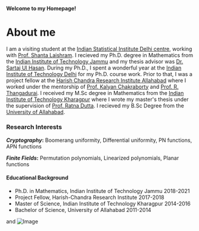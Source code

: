 #### Welcome to my Homepage!

# About me
I am a visiting student at the [Indian Statistical Institute Delhi centre](https://www.isid.ac.in/), working with [Prof. Shanta Laishram](https://www.isid.ac.in/~shanta/about.html). I recieved my Ph.D. degree in Mathematics from the [Indian Institute of Technology Jammu](https://www.iitjammu.ac.in/) and my thesis advisor was [Dr. Sartaj Ul Hasan](https://sites.google.com/site/sartajulhasan/). During my Ph.D., I spent a wonderful year at the [Indian Institute of Technology Delhi](https://home.iitd.ac.in/) for my Ph.D. course work. Prior to that, I was a project fellow at the [Harish Chandra Research Institute Allahabad](http://www.hri.res.in/) where I worked under the mentorship of [Prof. Kalyan Chakraborty](http://www.hri.res.in/~kalyan/) and [Prof. R. Thangadurai](http://www.hri.res.in/~thanga/). I received my M.Sc degree in Mathematics from the [Indian Institute of Technology Kharagpur](http://www.iitkgp.ac.in/) where I wrote my master's thesis under the supervision of [Prof. Ratna Dutta](http://www.facweb.iitkgp.ac.in/~ratna/). I recieved my B.Sc Degree from the [University of Allahabad](https://www.allduniv.ac.in/).

### Research Interests

**_Cryptography_:** Boomerang uniformity, Differential uniformity, PN functions, APN functions

**_Finite Fields_:** Permutation polynomials, Linearized polynomials, Planar functions

#### Educational Background

- Ph.D. in Mathematics, Indian Institute of Technology Jammu 2018-2021
- Project Fellow, Harish-Chandra Research Institute 2017-2018
- Master of Science, Indian Institute of Technology Kharagpur 2014-2016
- Bachelor of Science, University of Allahabad 2011-2014


and ![Image](/home/mohit/Desktop)
